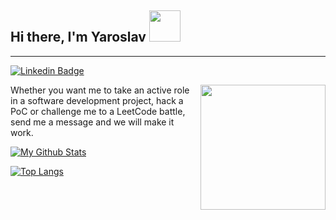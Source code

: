 ## Hi there, I'm Yaroslav <img src="https://media.giphy.com/media/26xBwdIuRJiAIqHwA/giphy.gif" width="50">
---
[![Linkedin Badge](https://img.shields.io/badge/-Yaroslav%20Harmatyuk-0072b1?style=flat&logo=Linkedin&logoColor=white)](https://www.linkedin.com/in/yaroslavharmatyuk/ "Connect on LinkedIn")

<img src="https://twitter-replica-images.s3.amazonaws.com/cat_on_laptop.jpeg" align="right" height="200" />

Whether you want me to take an active role in a software development project, hack a PoC or challenge me to a LeetCode battle, send me a message and we will make it work.

[![My Github Stats](https://github-readme-stats.vercel.app/api?username=Yarharm&count_private=true&show_icons=true&theme=tokyonight)](https://github.com/Yarharm)


[![Top Langs](https://github-readme-stats.vercel.app/api/top-langs/?username=Yarharm&theme=tokyonight)](https://github.com/Yarharm)

<!--
**Yarharm/Yarharm** is a ✨ _special_ ✨ repository because its `README.md` (this file) appears on your GitHub profile.

Here are some ideas to get you started:

- 🔭 I’m currently working on ...
- 🌱 I’m currently learning ...
- 👯 I’m looking to collaborate on ...
- 🤔 I’m looking for help with ...
- 💬 Ask me about ...
- 📫 How to reach me: ...
- 😄 Pronouns: ...
- ⚡ Fun fact: ...
-->
